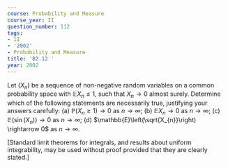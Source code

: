 ```yaml
---
course: Probability and Measure
course_year: II
question_number: 112
tags:
- II
- '2002'
- Probability and Measure
title: 'B2.12 '
year: 2002
---
```



Let $\left(X_{n}\right)$ be a sequence of non-negative random variables on a common probability space with $\mathbb{E} X_{n} \leqslant 1$, such that $X_{n} \rightarrow 0$ almost surely. Determine which of the following statements are necessarily true, justifying your answers carefully:
(a) $\mathbb{P}\left(X_{n} \geqslant 1\right) \rightarrow 0$ as $n \rightarrow \infty$;
(b) $\mathbb{E} X_{n} \rightarrow 0$ as $n \rightarrow \infty$;
(c) $\mathbb{E}\left(\sin \left(X_{n}\right)\right) \rightarrow 0$ as $n \rightarrow \infty$;
(d) $\mathbb{E}\left(\sqrt{X_{n}}\right) \rightarrow 0$ as $n \rightarrow \infty$.

[Standard limit theorems for integrals, and results about uniform integrability, may be used without proof provided that they are clearly stated.]